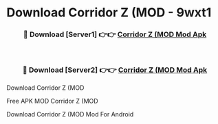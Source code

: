 # Download Corridor Z (MOD - 9wxt1



<div align="center">
<h3>🔴 Download [Server1] 👉👉 <a href="https://momento.my/?title=Corridor_Z_(MOD">Corridor Z (MOD Mod Apk</a></h3><br>

<h3>🔴 Download [Server2] 👉👉 <a href="https://momento.my/?title=Corridor_Z_(MOD">Corridor Z (MOD Mod Apk</a></h3>
</div>



Download Corridor Z (MOD 

Free APK MOD Corridor Z (MOD 

Download Corridor Z (MOD Mod For Android
